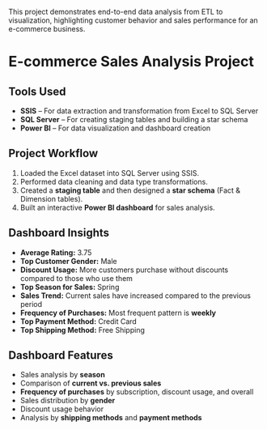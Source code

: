 This project demonstrates end-to-end data analysis from ETL to visualization, highlighting customer behavior and sales performance for an e-commerce business.

# E-commerce Sales Analysis Project  

## Tools Used  
- **SSIS** – For data extraction and transformation from Excel to SQL Server  
- **SQL Server** – For creating staging tables and building a star schema  
- **Power BI** – For data visualization and dashboard creation  

## Project Workflow  
1. Loaded the Excel dataset into SQL Server using SSIS.  
2. Performed data cleaning and data type transformations.  
3. Created a **staging table** and then designed a **star schema** (Fact & Dimension tables).  
4. Built an interactive **Power BI dashboard** for sales analysis.  

## Dashboard Insights  
- **Average Rating:** 3.75  
- **Top Customer Gender:** Male  
- **Discount Usage:** More customers purchase without discounts compared to those who use them  
- **Top Season for Sales:** Spring  
- **Sales Trend:** Current sales have increased compared to the previous period  
- **Frequency of Purchases:** Most frequent pattern is **weekly**  
- **Top Payment Method:** Credit Card  
- **Top Shipping Method:** Free Shipping  

## Dashboard Features  
- Sales analysis by **season**  
- Comparison of **current vs. previous sales**  
- **Frequency of purchases** by subscription, discount usage, and overall  
- Sales distribution by **gender**  
- Discount usage behavior  
- Analysis by **shipping methods** and **payment methods**  

